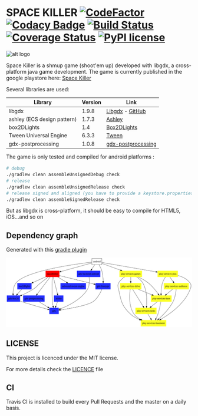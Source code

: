 # SPACE KILLER [![CodeFactor](https://www.codefactor.io/repository/github/benjaminlefevre/bendk97-space-killer/badge)](https://www.codefactor.io/repository/github/benjaminlefevre/bendk97-space-killer) [![Codacy Badge](https://api.codacy.com/project/badge/Grade/c92d78a7c7384c4d8408849dea151a04)](https://www.codacy.com/app/benjaminlefevre/bendk97-space-killer?utm_source=github.com&amp;utm_medium=referral&amp;utm_content=benjaminlefevre/bendk97-space-killer&amp;utm_campaign=Badge_Grade) [![Build Status](https://travis-ci.org/benjaminlefevre/bendk97-space-killer.svg?branch=master)](https://travis-ci.org/benjaminlefevre/bendk97-space-killer) [![Coverage Status](https://img.shields.io/coveralls/github/benjaminlefevre/bendk97-space-killer/master.svg)](https://coveralls.io/github/benjaminlefevre/bendk97-space-killer?branch=master) [![PyPI license](https://img.shields.io/pypi/l/ansicolortags.svg)](LICENSE)

![alt logo](https://lh3.googleusercontent.com/_Oum51HCcglCmq1Y8qDrqSOT5ne2dnq28ZcJN4HG5MLE2ORDeF27ypSZHNohbHSzyA=s180-rw)

Space Killer is a shmup game (shoot'em up) developed with libgdx, a cross-platform java game development.
The game is currently published in the google playstore here: [Space Killer](https://play.google.com/store/apps/details?id=com.benk97.space.killer&hl=en_US)

Several libraries are used:

| Library                     | Version | Link                                                                                     |
| --------------------------- | ------- | ---------------------------------------------------------------------------------------- |
| libgdx                      | 1.9.8   | [Libgdx](https://libgdx.badlogicgames.com/) - [GitHub](https://github.com/libgdx/libgdx) |
| ashley (ECS design pattern) | 1.7.3   | [Ashley](https://github.com/libgdx/ashley)                                               |
| box2DLights                 | 1.4     | [Box2DLights](https://github.com/libgdx/box2dlights)                                     |
| Tween Universal Engine      | 6.3.3   | [Tween](https://github.com/AurelienRibon/universal-tween-engine)                         |
| gdx-postprocessing          | 1.0.8   | [gdx-postprocessing](https://github.com/Anuken/gdx-postprocessing)                       |

The game is only tested and compiled for android platforms :
```bash
# debug 
./gradlew clean assembleUnsignedDebug check
# release
./gradlew clean assembleUnsignedRelease check
# release signed and aligned (you have to provide a keystore.properties in root directory and a keystore file in android directory)
./gradlew clean assembleSignedRelease check 
```
But as libgdx is cross-platform, it should be easy to compile for HTML5, iOS...and so on

## Dependency graph

Generated with this [gradle plugin](https://github.com/vanniktech/gradle-dependency-graph-generator-plugin)

![alt dependencies](dependency-graph-main-libraries.svg)

## LICENSE

This project is licenced under the MIT license.

For more details check the [LICENCE](LICENSE) file

## CI
Travis CI is installed to build every Pull Requests and the master on a daily basis.
